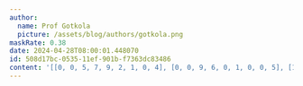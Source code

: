 ```yaml
---
author:
  name: Prof Gotkola
  picture: /assets/blog/authors/gotkola.png
maskRate: 0.38
date: 2024-04-28T08:00:01.448070
id: 508d17bc-0535-11ef-901b-f7363dc83486
content: '[[0, 0, 5, 7, 9, 2, 1, 0, 4], [0, 0, 9, 6, 0, 1, 0, 0, 5], [1, 0, 0, 5, 8, 3, 9, 0, 0], [0, 7, 4, 1, 3, 0, 5, 2, 6], [0, 1, 8, 2, 7, 6, 4, 3, 0], [2, 0, 0, 0, 0, 4, 8, 1, 7], [0, 3, 1, 0, 0, 5, 7, 0, 0], [4, 0, 2, 0, 1, 7, 6, 5, 3], [8, 0, 7, 0, 6, 9, 2, 0, 1]]'
---
```

